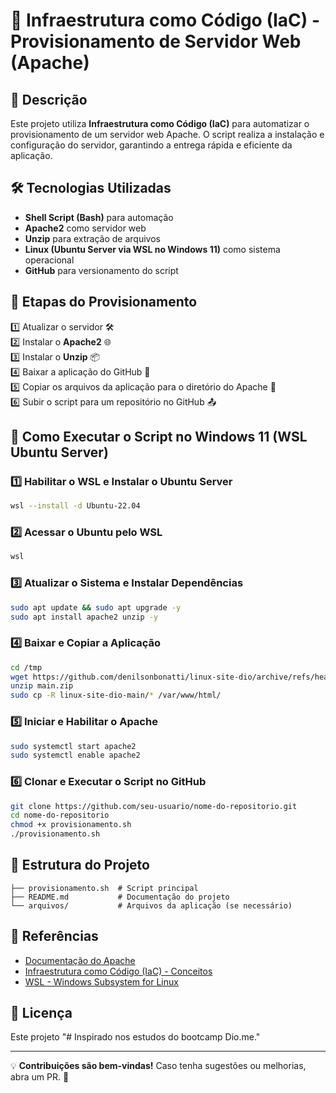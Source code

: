 # 🚀 Infraestrutura como Código (IaC) - Provisionamento de Servidor Web (Apache)

## 📌 Descrição
Este projeto utiliza **Infraestrutura como Código (IaC)** para automatizar o provisionamento de um servidor web Apache. O script realiza a instalação e configuração do servidor, garantindo a entrega rápida e eficiente da aplicação.

## 🛠 Tecnologias Utilizadas
- **Shell Script (Bash)** para automação
- **Apache2** como servidor web
- **Unzip** para extração de arquivos
- **Linux (Ubuntu Server via WSL no Windows 11)** como sistema operacional
- **GitHub** para versionamento do script

## 📜 Etapas do Provisionamento
1️⃣ Atualizar o servidor 🛠️  
2️⃣ Instalar o **Apache2** 🌐  
3️⃣ Instalar o **Unzip** 📦  
4️⃣ Baixar a aplicação do GitHub 🎯  
5️⃣ Copiar os arquivos da aplicação para o diretório do Apache 📂  
6️⃣ Subir o script para um repositório no GitHub 📤  

## 🚀 Como Executar o Script no Windows 11 (WSL Ubuntu Server)

### 1️⃣ Habilitar o WSL e Instalar o Ubuntu Server
```sh
wsl --install -d Ubuntu-22.04
```

### 2️⃣ Acessar o Ubuntu pelo WSL
```sh
wsl
```

### 3️⃣ Atualizar o Sistema e Instalar Dependências
```sh
sudo apt update && sudo apt upgrade -y
sudo apt install apache2 unzip -y
```

### 4️⃣ Baixar e Copiar a Aplicação
```sh
cd /tmp
wget https://github.com/denilsonbonatti/linux-site-dio/archive/refs/heads/main.zip
unzip main.zip
sudo cp -R linux-site-dio-main/* /var/www/html/
```

### 5️⃣ Iniciar e Habilitar o Apache
```sh
sudo systemctl start apache2
sudo systemctl enable apache2
```

### 6️⃣ Clonar e Executar o Script no GitHub
```sh
git clone https://github.com/seu-usuario/nome-do-repositorio.git
cd nome-do-repositorio
chmod +x provisionamento.sh
./provisionamento.sh
```

## 📂 Estrutura do Projeto
```
├── provisionamento.sh  # Script principal
├── README.md           # Documentação do projeto
└── arquivos/           # Arquivos da aplicação (se necessário)
```

## 📖 Referências
- [Documentação do Apache](https://httpd.apache.org/docs/)
- [Infraestrutura como Código (IaC) - Conceitos](https://www.terraform.io/)
- [WSL - Windows Subsystem for Linux](https://learn.microsoft.com/en-us/windows/wsl/)

## 📜 Licença
Este projeto "# Inspirado nos estudos do bootcamp Dio.me."

---
💡 **Contribuições são bem-vindas!** Caso tenha sugestões ou melhorias, abra um PR. 🚀

